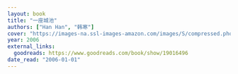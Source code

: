 ```yaml
---
layout: book
title: "一座城池"
authors: ["Han Han", "韩寒"]
cover: "https://images-na.ssl-images-amazon.com/images/S/compressed.photo.goodreads.com/books/1385629647i/19016496.jpg"
year: 2006
external_links:
  goodreads: https://www.goodreads.com/book/show/19016496
date_read: "2006-01-01"
---
```

